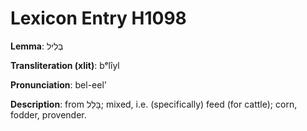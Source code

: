 # Lexicon Entry H1098

**Lemma**: בְּלִיל

**Transliteration (xlit)**: bᵉlîyl

**Pronunciation**: bel-eel'

**Description**:
from בָּלַל; mixed, i.e. (specifically) feed (for cattle); corn, fodder, provender.
